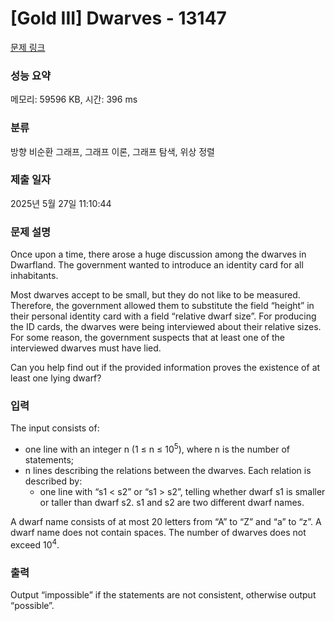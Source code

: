# [Gold III] Dwarves - 13147 

[문제 링크](https://www.acmicpc.net/problem/13147) 

### 성능 요약

메모리: 59596 KB, 시간: 396 ms

### 분류

방향 비순환 그래프, 그래프 이론, 그래프 탐색, 위상 정렬

### 제출 일자

2025년 5월 27일 11:10:44

### 문제 설명

<p>Once upon a time, there arose a huge discussion among the dwarves in Dwarfland. The government wanted to introduce an identity card for all inhabitants.</p>

<p>Most dwarves accept to be small, but they do not like to be measured. Therefore, the government allowed them to substitute the field “height” in their personal identity card with a field “relative dwarf size”. For producing the ID cards, the dwarves were being interviewed about their relative sizes. For some reason, the government suspects that at least one of the interviewed dwarves must have lied.</p>

<p>Can you help find out if the provided information proves the existence of at least one lying dwarf?</p>

### 입력 

 <p>The input consists of:</p>

<ul>
	<li>one line with an integer n (1 ≤ n ≤ 10<sup>5</sup>), where n is the number of statements;</li>
	<li>n lines describing the relations between the dwarves. Each relation is described by:
	<ul>
		<li>one line with “s1 < s2” or “s1 > s2”, telling whether dwarf s1 is smaller or taller than dwarf s2. s1 and s2 are two different dwarf names.</li>
	</ul>
	</li>
</ul>

<p>A dwarf name consists of at most 20 letters from “A” to “Z” and “a” to “z”. A dwarf name does not contain spaces. The number of dwarves does not exceed 10<sup>4</sup>.</p>

### 출력 

 <p>Output “impossible” if the statements are not consistent, otherwise output “possible”.</p>

